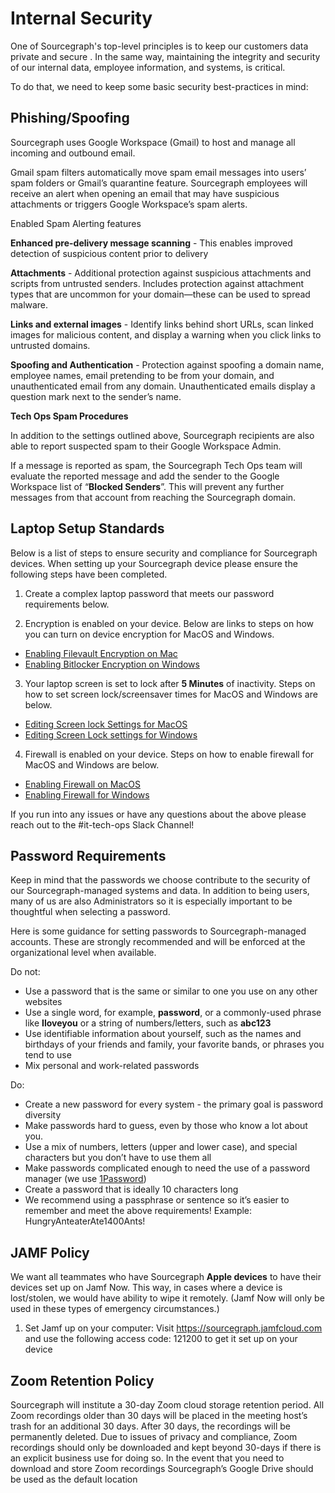 # Internal Security

One of Sourcegraph's top-level principles is to keep our customers data private and secure . In the same way, maintaining the integrity and security of our
internal data, employee information, and systems, is critical.

To do that, we need to keep some basic security best-practices in mind:

## Phishing/Spoofing

Sourcegraph uses Google Workspace (Gmail) to host and manage all incoming and outbound email.

Gmail spam filters automatically move spam email messages into users’ spam folders or Gmail’s quarantine feature. Sourcegraph employees will receive an alert when opening an email that may have suspicious attachments or triggers Google Workspace’s spam alerts.

Enabled Spam Alerting features

**Enhanced pre-delivery message scanning** - This enables improved detection of suspicious content prior to delivery

**Attachments** - Additional protection against suspicious attachments and scripts from untrusted senders. Includes protection against attachment types that are uncommon for your domain—these can be used to spread malware.

**Links and external images** - Identify links behind short URLs, scan linked images for malicious content, and display a warning when you click links to untrusted domains.

**Spoofing and Authentication** - Protection against spoofing a domain name, employee names, email pretending to be from your domain, and unauthenticated email from any domain. Unauthenticated emails display a question mark next to the sender’s name.

**Tech Ops Spam Procedures**

In addition to the settings outlined above, Sourcegraph recipients are also able to report suspected spam to their Google Workspace Admin.

If a message is reported as spam, the Sourcegraph Tech Ops team will evaluate the reported message and add the sender to the Google Workspace list of “**Blocked Senders**”. This will prevent any further messages from that account from reaching the Sourcegraph domain.

## Laptop Setup Standards

Below is a list of steps to ensure security and compliance for Sourcegraph devices. When setting up your Sourcegraph device please ensure the following steps have been completed.

1. Create a complex laptop password that meets our password requirements below.

2. Encryption is enabled on your device. Below are links to steps on how you can turn on device encryption for MacOS and Windows.

- [Enabling Filevault Encryption on Mac](https://support.apple.com/en-us/HT204837)
- [Enabling Bitlocker Encryption on Windows](https://support.microsoft.com/en-us/windows/turn-on-device-encryption-0c453637-bc88-5f74-5105-741561aae838)

3. Your laptop screen is set to lock after **5 Minutes** of inactivity. Steps on how to set screen lock/screensaver times for MacOS and Windows are below.

- [Editing Screen lock Settings for MacOS](https://support.apple.com/guide/mac-help/change-screen-saver-preferences-mchlp1227/mac)
- [Editing Screen Lock settings for Windows](https://support.microsoft.com/en-us/windows/change-your-screen-saver-settings-a9dc2a0c-dc8e-9161-d270-aaccc252082a)

4. Firewall is enabled on your device. Steps on how to enable firewall for MacOS and Windows are below.

- [Enabling Firewall on MacOS](https://support.apple.com/guide/mac-help/block-connections-to-your-mac-with-a-firewall-mh34041/mac#:~:text=services%20and%20apps-,On%20your%20Mac%2C%20choose%20Apple%20menu%20%3E%20System%20Preferences%2C%20click,%26%20Privacy%20%2C%20then%20click%20Firewall.&text=pane%20for%20me-,If%20the%20lock%20at%20the%20bottom%20left%20is%20locked%20%2C%20click,the%20firewall%20for%20your%20Mac.)
- [Enabling Firewall for Windows](https://support.microsoft.com/en-us/windows/turn-microsoft-defender-firewall-on-or-off-ec0844f7-aebd-0583-67fe-601ecf5d774f)

If you run into any issues or have any questions about the above please reach out to the #it-tech-ops Slack Channel!

## Password Requirements

Keep in mind that the passwords we choose contribute to the security of our Sourcegraph-managed systems and data. In addition to being users, many of us are also Administrators so it is especially important to be thoughtful when selecting a password.

Here is some guidance for setting passwords to Sourcegraph-managed accounts. These are strongly recommended and will be enforced at the organizational level when available.

Do not:

- Use a password that is the same or similar to one you use on any other websites
- Use a single word, for example, **password**, or a commonly-used phrase like **Iloveyou** or a string of numbers/letters, such as **abc123**
- Use identifiable information about yourself, such as the names and birthdays of your friends and family, your favorite bands, or phrases you tend to use
- Mix personal and work-related passwords

Do:

- Create a new password for every system - the primary goal is password diversity
- Make passwords hard to guess, even by those who know a lot about you.
- Use a mix of numbers, letters (upper and lower case), and special characters but you don’t have to use them all
- Make passwords complicated enough to need the use of a password manager (we use [1Password](https://1password.com/))
- Create a password that is ideally 10 characters long
- We recommend using a passphrase or sentence so it’s easier to remember and meet the above requirements! Example: HungryAnteaterAte1400Ants!

## JAMF Policy

We want all teammates who have Sourcegraph **Apple devices** to have their devices set up on Jamf Now. This way, in cases where a device is lost/stolen, we would have ability to wipe it remotely. (Jamf Now will only be used in these types of emergency circumstances.)

1. Set Jamf up on your computer: Visit https://sourcegraph.jamfcloud.com and use the following access code: 121200 to get it set up on your device

## Zoom Retention Policy

Sourcegraph will institute a 30-day Zoom cloud storage retention period. All Zoom recordings older than 30 days will be placed in the meeting host’s trash for an additional 30 days. After 30 days, the recordings will be permanently deleted. Due to issues of privacy and compliance, Zoom recordings should only be downloaded and kept beyond 30-days if there is an explicit business use for doing so. In the event that you need to download and store Zoom recordings Sourcegraph’s Google Drive should be used as the default location
